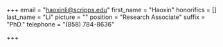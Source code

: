 +++
email = "haoxinli@scripps.edu"
first_name = "Haoxin"
honorifics = []
last_name = "Li"
picture = ""
position = "Research Associate"
suffix = "PhD."
telephone = "(858) 784-8636"

+++
